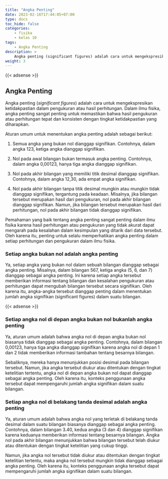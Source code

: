 ```yaml
---
title: "Angka Penting"
date: 2023-02-16T17:44:05+07:00
type: docs
toc_hide: false
categories:
    - fisika
    - kelas 10
tags:
    - Angka Penting
description: >
    Angka penting (significant figures) adalah cara untuk mengekspresikan ketidakpastian dalam pengukuran atau hasil perhitungan.
weight: 3
---
```



{{< adsense >}}

## Angka Penting

Angka penting (*significant figures*) adalah cara untuk mengekspresikan ketidakpastian dalam pengukuran atau hasil perhitungan. Dalam ilmu fisika, angka penting sangat penting untuk memastikan bahwa hasil pengukuran atau perhitungan tepat dan konsisten dengan tingkat ketidakpastian yang diharapkan.

Aturan umum untuk menentukan angka penting adalah sebagai berikut:

1. Semua angka yang bukan nol dianggap signifikan. Contohnya, dalam angka 123, ketiga angka dianggap signifikan.

2. Nol pada awal bilangan bukan termasuk angka penting. Contohnya, dalam angka 0,00123, hanya tiga angka dianggap signifikan.

3. Nol pada akhir bilangan yang memiliki titik desimal dianggap signifikan. Contohnya, dalam angka 12,30, ada empat angka signifikan.

4. Nol pada akhir bilangan tanpa titik desimal mungkin atau mungkin tidak dianggap signifikan, tergantung pada keadaan. Misalnya, jika bilangan tersebut merupakan hasil dari pengukuran, nol pada akhir bilangan dianggap signifikan. Namun, jika bilangan tersebut merupakan hasil dari perhitungan, nol pada akhir bilangan tidak dianggap signifikan.

Pemahaman yang baik tentang angka penting sangat penting dalam ilmu fisika karena hasil perhitungan atau pengukuran yang tidak akurat dapat mengarah pada kesalahan dalam kesimpulan yang ditarik dari data tersebut. Oleh karena itu, penting untuk selalu memperhatikan angka penting dalam setiap perhitungan dan pengukuran dalam ilmu fisika.

### Setiap angka bukan nol adalah angka penting

Ya, setiap angka yang bukan nol dalam sebuah bilangan dianggap sebagai angka penting. Misalnya, dalam bilangan 567, ketiga angka (5, 6, dan 7) dianggap sebagai angka penting. Ini karena setiap angka tersebut memberikan informasi tentang bilangan dan kesalahan pengukuran atau perhitungan dapat mengubah bilangan tersebut secara signifikan. Oleh karena itu, angka-angka tersebut dianggap penting dalam menentukan jumlah angka signifikan (significant figures) dalam suatu bilangan.

{{< adsense >}}

### Setiap angka nol di depan angka bukan nol bukanlah angka penting

Ya, aturan umum adalah bahwa angka nol di depan angka bukan nol biasanya tidak dianggap sebagai angka penting. Contohnya, dalam bilangan 0,00123, hanya tiga angka dianggap signifikan karena angka nol di depan 1 dan 2 tidak memberikan informasi tambahan tentang besarnya bilangan.

Sebaliknya, mereka hanya menunjukkan posisi desimal pada bilangan tersebut. Namun, jika angka tersebut diukur atau ditentukan dengan tingkat ketelitian tertentu, angka nol di depan angka bukan nol dapat dianggap sebagai angka penting. Oleh karena itu, konteks penggunaan angka tersebut dapat mempengaruhi jumlah angka signifikan dalam suatu bilangan.

### Setiap angka nol di belakang tanda desimal adalah angka penting

Ya, aturan umum adalah bahwa angka nol yang terletak di belakang tanda desimal dalam suatu bilangan biasanya dianggap sebagai angka penting. Contohnya, dalam bilangan 3.40, kedua angka (3 dan 4) dianggap signifikan karena keduanya memberikan informasi tentang besarnya bilangan. Angka nol pada akhir bilangan menunjukkan bahwa bilangan tersebut telah diukur atau ditentukan dengan tingkat ketelitian yang cukup tinggi.

Namun, jika angka nol tersebut tidak diukur atau ditentukan dengan tingkat ketelitian tertentu, maka angka nol tersebut mungkin tidak dianggap sebagai angka penting. Oleh karena itu, konteks penggunaan angka tersebut dapat mempengaruhi jumlah angka signifikan dalam suatu bilangan.
